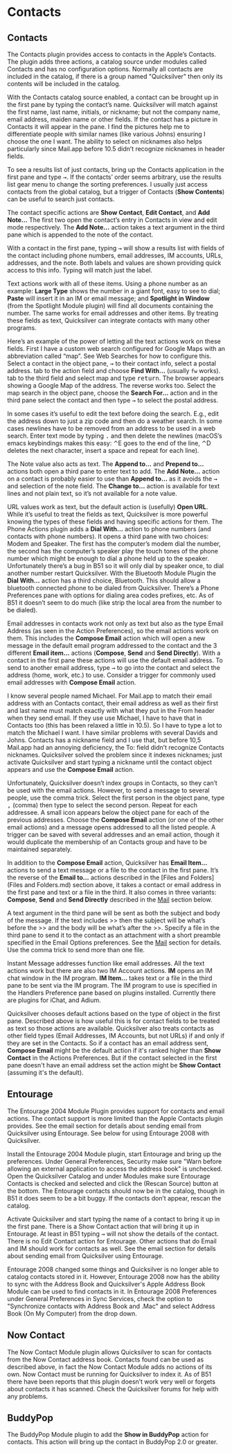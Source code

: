 # Contacts

## Contacts

The Contacts plugin provides access to contacts in the Apple’s Contacts. The plugin adds three actions, a catalog source under modules called Contacts and has no configuration options. Normally all contacts are included in the catalog, if there is a group named "Quicksilver" then only its contents will be included in the catalog.

With the Contacts catalog source enabled, a contact can be brought up in the first pane by typing the contact’s name. Quicksilver will match against the first name, last name, initials, or nickname; but not the company name, email address, maiden name or other fields. If the contact has a picture in Contacts it will appear in the pane. I find the pictures help me to differentiate people with similar names (like various Johns) ensuring I choose the one I want. The ability to select on nicknames also helps particularly since Mail.app before 10.5 didn’t recognize nicknames in header fields. 

To see a results list of just contacts, bring up the Contacts application in the first pane and type <kbd>→</kbd>. If the contacts’ order seems arbitrary, use the results list gear menu to change the sorting preferences. I usually just access contacts from the global catalog, but a trigger of Contacts (**Show Contents**) can be useful to search just contacts.

The contact specific actions are **Show Contact**, **Edit Contact**, and **Add Note...** The first two open the contact’s entry in Contacts in view and edit mode respectively. The **Add Note...** action takes a text argument in the third pane which is appended to the note of the contact.

With a contact in the first pane, typing <kbd>→</kbd> will show a results list with fields of the contact including phone numbers, email addresses, IM accounts, URLs, addresses, and the note. Both labels and values are shown providing quick access to this info. Typing will match just the label.

Text actions work with all of these items. Using a phone number as an example: **Large Type** shows the number in a giant font, easy to see to dial; **Paste** will insert it in an IM or email message; and  **Spotlight in Window** (from the Spotlight Module plugin) will find all documents containing the number. The same works for email addresses and other items. By treating these fields as text, Quicksilver can integrate contacts with many other programs.

Here’s an example of the power of letting all the text actions work on these fields. First I have a custom web search configured for Google Maps with an abbreviation called “map”. See Web Searches for how to configure this. Select a contact in the object pane, <kbd>→</kbd> to their contact info, select a postal address. tab to the action field and choose **Find With...** (usually `fw` works). tab to the third field and select map and type <kbd>return</kbd>. The browser appears showing a Google Map of the address. The reverse works too. Select the map search in the object pane, choose the **Search For…** action and in the third pane select the contact and then type <kbd>→</kbd> to select the postal address.

In some cases it’s useful to edit the text before doing the search. E.g., edit the address down to just a zip code and then do a weather search. In some cases newlines have to be removed from  an address to be used in a web search. Enter text mode by typing <kbd>.</kbd> and then delete the newlines (macOS’s emacs keybindings makes this easy: ⌃E goes to the end of the line, ⌃D deletes the next character, insert a space and repeat for each line).

The Note value also acts as text. The **Append to...** and **Prepend to...** actions both open a third pane to enter text to add. The **Add Note…** action on a contact is probably easier to use than **Append to…** as it avoids the <kbd>→</kbd> and selection of the note field. The **Change to...** action is available for text lines and not plain text, so it’s not available for a note value.

URL values work as text, but the default action is (usefully) **Open URL**. While it’s useful to treat the fields as text, Quicksilver is more powerful knowing the types of these fields and having specific actions for them. The Phone Actions plugin adds a **Dial With...** action to phone numbers (and contacts with phone numbers). It opens a third pane with two choices: Modem and Speaker. The first has the computer’s modem dial the number, the second has the computer’s speaker play the touch tones of the phone number which might be enough to dial a phone held up to the speaker. Unfortunately there’s a bug in B51 so it will only dial by speaker once, to dial another number restart Quicksilver. With the Bluetooth Module Plugin the **Dial With...** action has a third choice, Bluetooth. This should allow a bluetooth connected phone to be dialed from Quicksilver. There’s a Phone Preferences pane with options for dialing area codes prefixes, etc. As of B51 it doesn’t seem to do much (like strip the local area from the number to be dialed).

Email addresses in contacts work not only as text but also as the type Email Address (as seen in the Action Preferences), so the email actions work on them. This includes the **Compose Email** action which will open a new message in the default email program addressed to the contact and the 3 different **Email item…** actions (**Compose**, **Send** and **Send Directly**). With a contact in the first pane these actions will use the default email address. To send to another email address, type <kbd>→</kbd> to go into the contact and select the address (home, work, etc.) to use. Consider a trigger for commonly used email addresses with **Compose Email** action. 

I know several people named Michael. For Mail.app to match their email address with an Contacts contact, their email address as well as their first and last name must match exactly with what they put in the From header when they send email.  If they use use Michael, I have to have that in Contacts too (this has been relaxed a little in 10.5). So I have to type a lot to match the Michael I want. I have similar problems with several Davids and Johns. Contacts has a nickname field and I use that, but before 10,5 Mail.app had an annoying deficiency, the To: field didn’t recognize Contacts nicknames. Quicksilver solved the problem since it indexes nicknames; just activate Quicksilver and  start typing a nickname until the contact object appears and use the **Compose Email** action.

Unfortunately, Quicksilver doesn’t index groups in Contacts, so they can’t be used with the email actions. However, to send a message to several people, use the comma trick. Select the first person in the object pane, type <kbd>,</kbd> (comma) then type to select the second person. Repeat for each addressee. A small icon appears below the object pane for each of the previous addresses. Choose the **Compose Email** action (or one of the other email actions) and a message opens addressed to all the listed people. A trigger can be saved with several addresses and an email action, though it would duplicate the membership of an Contacts group and have to be maintained separately.

In addition to the **Compose Email** action, Quicksilver has **Email Item…** actions to send a text message or a file to the contact in the first pane. It’s the reverse of the **Email to…** actions described in the [Files and Folders](Files and Folders.md) section above, it takes a contact or email address in the first pane and text or a file in the third. It also comes in three variants: **Compose**, **Send** and **Send Directly** described in the [Mail](Mail.md) section below.

A text argument in the third pane will be sent as both the subject and body of the message. If the text includes >> then the subject will be what’s before the >> and the body will be what’s after the >>. Specify a file in the third pane to send it to the contact as an attachment with a short preamble specified in the Email Options preferences. See the [Mail](Mail.md) section for details. Use the comma trick to send more than one file.

Instant Message addresses function like email addresses. All the text actions work but there are also two IM Account actions. **IM** opens an IM chat window in the IM program. **IM Item...** takes text or a file in the third pane to be sent via the IM program. The IM program to use is specified in the Handlers Preference pane based on plugins installed. Currently there are plugins for iChat, and Adium.

Quicksilver chooses default actions based on the type of object in the first pane. Described above is how useful this is for contact fields to be treated as text so those actions are available. Quicksilver also treats contacts as other field types (Email Addresses, IM Accounts, but not URLs) if and only if they are set in the Contacts. So if a contact has an email address sent, **Compose Email** might be the default action if it's ranked higher than **Show Contact** in the Actions Preferences. But if the contact selected in the first pane doesn't have an email address set the action might be **Show Contact** (assuming it's the default).

## Entourage

The Entourage 2004 Module Plugin provides support for contacts and email actions. The contact support is more limited than the Apple Contacts plugin provides. See the email section for details about sending email from Quicksilver using Entourage. See below for using Entourage 2008 with Quicksilver.

Install the Entourage 2004 Module plugin, start Entourage and bring up the preferences. Under General Preferences, Security make sure "Warn before allowing an external application to access the address book" is unchecked. Open the Quicksilver Catalog and under Modules make sure Entourage Contacts is checked and selected and click the (Rescan Source) button at the bottom. The Entourage contacts should now be in the catalog, though in B51 it does seem to be a bit buggy. If the contacts don’t appear, rescan the catalog.

Activate Quicksilver and start typing the name of a contact to bring it up in the first pane. There is a Show Contact action that will bring it up in Entourage. At least in B51 typing <kbd>→</kbd> will not show the details of the contact. There is no Edit Contact action for Entourage. Other actions that do Email and IM should work for contacts as well. See the email section for details about sending email from Quicksilver using Entourage. 

Entourage 2008 changed some things and Quicksilver is no longer able to catalog contacts stored in it. However, Entourage 2008 now has the ability to sync with the Address Book and Quicksilver's Apple Address Book Module can be used to find contacts in it. In Entourage 2008 Preferences under General Preferences in Sync Services, check the option to "Synchronize contacts with Address Book and .Mac" and select Address Book (On My Computer) from the drop down.

## Now Contact

The Now Contact Module plugin allows Quicksilver to scan for contacts from the Now Contact address book. Contacts found can be used as described above, in fact the Now Contact Module adds no actions of its own. Now Contact must be running for Quicksilver to index it. As of B51 there have been reports that this plugin doesn’t work very well or forgets about contacts it has scanned. Check the Quicksilver forums for help with any problems.

## BuddyPop

The BuddyPop Module plugin to add the **Show in BuddyPop** action for contacts. This action will bring up the contact in BuddyPop 2.0 or greater.
